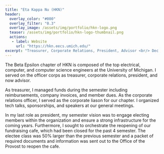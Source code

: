 ```yaml
---
title: "Eta Kappa Nu (HKN)"
header:
  overlay_color: "#000"
  overlay_filter: "0.3"
  overlay_image: /assets/img/portfolio/hkn-logo.png
  teaser: /assets/img/portfolio/hkn-logo-thumbnail.png
  actions:
   - label: Website
     url: "https://hkn.eecs.umich.edu/"
excerpt: "Treasurer, Corporate Relations, President, Advisor <br/> Dec 2016 - Present"
---
```


The Beta Epsilon chapter of HKN is composed of the top electrical, computer, and
computer science engineers at the University of Michigan. I served on the
officer corps as treasurer, corporate relations, president, and now advisor.

As treasurer, I managed funds during the semester including reimbursements,
company invoices, and member dues. As the corporate relations officer, I served
as the corporate liason for our chapter. I organized tech talks, sponsorships,
and speakers at our general meetings.

In my last role as president, my semester vision was to engage electing members
within the organization and ensure a strong infrastructure for the coming years.
Furthermore, I sought to orchestrate the reopening of our fundraising cafe,
which had been closed for the past 4 semester. The electee class was 50% larger
than the previous semester and a packet of required documents and information
was sent out to the Office of the Provost to reopen the cafe.

